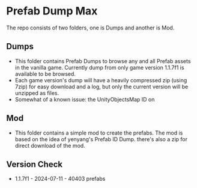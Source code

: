 # Prefab Dump Max
The repo consists of two folders, one is Dumps and another is Mod.

## Dumps
* This folder contains Prefab Dumps to browse any and all Prefab assets in the vanilla game. Currently dump from only game version 1.1.7f1 is available to be browsed.
* Each game version's dump will have a heavily compressed zip (using 7zip) for easy download and a log, but only the current version will be unzipped as files.
* Somewhat of a known issue: the UnityObjectsMap ID on 

## Mod
* This folder contains a simple mod to create the prefabs. The mod is based on the idea of yenyang's Prefab ID Dump. there's also a zip for direct download of the mod.

## Version Check
* 1.1.7f1 - 2024-07-11 - 40403 prefabs